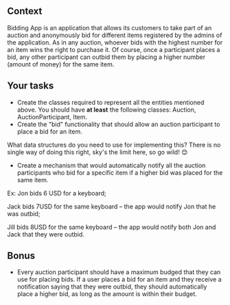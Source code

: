 ## Context
Bidding App is an application that allows its customers to take part of an auction and anonymously bid for different items registered by the admins of the application. As in any auction, whoever bids with the highest number for an item wins the right to purchase it. Of course, once a participant places a bid, any other participant can outbid them by placing a higher number (amount of money) for the same item.

## Your tasks

- Create the classes required to represent all the entities mentioned above. You should have **at least** the following classes: Auction, AuctionParticipant, Item.
- Create the &quot;bid&quot; functionality that should allow an auction participant to place a bid for an item.

What data structures do you need to use for implementing this? There is no single way of doing this right, sky&#39;s the limit here, so go wild! 😊

- Create a mechanism that would automatically notify all the auction participants who bid for a specific item if a higher bid was placed for the same item.

Ex: Jon bids 6 USD for a keyboard;

Jack bids 7USD for the same keyboard – the app would notify Jon that he was outbid;

Jill bids 8USD for the same keyboard – the app would notify both Jon and Jack that they were outbid.

## Bonus

- Every auction participant should have a maximum budged that they can use for placing bids. If a user places a bid for an item and they receive a notification saying that they were outbid, they should automatically place a higher bid, as long as the amount is within their budget.
